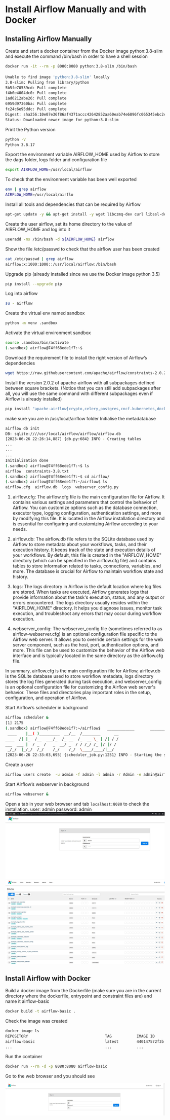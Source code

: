 # Install Airflow Manually and with Docker


## Installing Airflow Manually

Create and start a docker container from the Docker image python:3.8-slim and execute the command /bin/bash in order to have a shell session
```bash
docker run -it --rm -p 8080:8080 python:3.8-slim /bin/bash

Unable to find image 'python:3.8-slim' locally
3.8-slim: Pulling from library/python
5b5fe70539cd: Pull complete
f4b0e4004dc0: Pull complete
1ad6212abe26: Pull complete
6959d97360ba: Pull complete
fc24c6e95ddc: Pull complete
Digest: sha256:10e07e36f86af4371accc42642852aa60eab74e6896fc065345ebc2c576eec0d
Status: Downloaded newer image for python:3.8-slim
```
Print the Python version
```bash
python -V
Python 3.8.17  
```

Export the environment variable AIRFLOW_HOME used by Airflow to store the dags folder, logs folder and configuration file
```bash
export AIRFLOW_HOME=/usr/local/airflow
```
To check that the environment variable has been well exported

```bash
env | grep airflow
AIRFLOW_HOME=/usr/local/airflo
```

Install all tools and dependencies that can be required by Airflow

```bash
apt-get update -y && apt-get install -y wget libczmq-dev curl libssl-dev git inetutils-telnet bind9utils freetds-dev libkrb5-dev libsasl2-dev libffi-dev libpq-dev freetds-bin build-essential default-libmysqlclient-dev apt-utils rsync zip unzip gcc && apt-get clean
```

Create the user airflow, set its home directory to the value of AIRFLOW_HOME and log into it
```bash
useradd -ms /bin/bash -d ${AIRFLOW_HOME} airflow
```

Show the file /etc/passwd to check that the airflow user has been created
```bash
cat /etc/passwd | grep airflow
airflow:x:1000:1000::/usr/local/airflow:/bin/bash
```

Upgrade pip (already installed since we use the Docker image python 3.5)

```bash
pip install --upgrade pip
```

Log into airflow
```bash
su - airflow
```

Create the virtual env named sandbox
```bash
python -m venv .sandbox
```
Activate the virtual environment sandbox
```bash
source .sandbox/bin/activate
(.sandbox) airflow@74ff68ede1f7:~$ 
```

Download the requirement file to install the right version of Airflow’s dependencies 
```bash
wget https://raw.githubusercontent.com/apache/airflow/constraints-2.0.2/constraints-3.8.txt
```
Install the version 2.0.2 of apache-airflow with all subpackages defined between square brackets. (Notice that you can still add subpackages after all, you will use the same command with different subpackages even if Airflow is already installed)
```bash
pip install "apache-airflow[crypto,celery,postgres,cncf.kubernetes,docker]"==2.0.2 --constraint ./constraints-3.8.txt
```
make sure you are in /usr/local/airflow folder
Initialise the metadatabase
```bash
airflow db init
DB: sqlite:////usr/local/airflow/airflow/airflow.db
[2023-06-26 22:26:14,887] {db.py:684} INFO - Creating tables
...
...
...
Initialization done
(.sandbox) airflow@74ff68ede1f7:~$ ls
airflow  constraints-3.8.txt
(.sandbox) airflow@74ff68ede1f7:~$ cd airflow/
(.sandbox) airflow@74ff68ede1f7:~/airflow$ ls
airflow.cfg  airflow.db  logs  webserver_config.py
```
1. airflow.cfg: The airflow.cfg file is the main configuration file for Airflow. It contains various settings and parameters that control the behavior of Airflow. You can customize options such as the database connection, executor type, logging configuration, authentication settings, and more by modifying this file. It is located in the Airflow installation directory and is essential for configuring and customizing Airflow according to your needs.

2. airflow.db: The airflow.db file refers to the SQLite database used by Airflow to store metadata about your workflows, tasks, and their execution history. It keeps track of the state and execution details of your workflows. By default, this file is created in the "AIRFLOW_HOME" directory (which can be specified in the airflow.cfg file) and contains tables to store information related to tasks, connections, variables, and more. The database is crucial for Airflow to maintain workflow state and history.

3. logs: The logs directory in Airflow is the default location where log files are stored. When tasks are executed, Airflow generates logs that provide information about the task's execution, status, and any output or errors encountered. The logs directory usually resides within the "AIRFLOW_HOME" directory. It helps you diagnose issues, monitor task execution, and troubleshoot any errors that may occur during workflow execution.

4. webserver_config: The webserver_config file (sometimes referred to as airflow-webserver.cfg) is an optional configuration file specific to the Airflow web server. It allows you to override certain settings for the web server component, such as the host, port, authentication options, and more. This file can be used to customize the behavior of the Airflow web interface and is typically located in the same directory as the airflow.cfg file.

In summary, airflow.cfg is the main configuration file for Airflow, airflow.db is the SQLite database used to store workflow metadata, logs directory stores the log files generated during task execution, and webserver_config is an optional configuration file for customizing the Airflow web server's behavior. These files and directories play important roles in the setup, configuration, and operation of Airflow.

Start Airflow’s scheduler in background
```bash
airflow scheduler &
[1] 2175
(.sandbox) airflow@74ff68ede1f7:~/airflow$   ____________       _____________
 ____    |__( )_________  __/__  /________      __
____  /| |_  /__  ___/_  /_ __  /_  __ \_ | /| / /
___  ___ |  / _  /   _  __/ _  / / /_/ /_ |/ |/ /
 _/_/  |_/_/  /_/    /_/    /_/  \____/____/|__/
[2023-06-26 22:33:03,695] {scheduler_job.py:1251} INFO - Starting the scheduler
```
Create a user

```bash
airflow users create  -u admin -f admin -l admin -r Admin -e admin@airflow.com -p admin
```
Start Airflow’s webserver in background
```bash
airflow webserver &
```

Open a tab in your web browser and tab `localhost:8080` to check the installation. 
user: admin
password: admin
![Screenshot](img/signin.jpg)
![Screenshot](img/landing.jpg)

## Install Airflow with Docker

Build a docker image from the Dockerfile (make sure you are in the current directory where the dockerfile, entrypoint and constraint files are) and name it airflow-basic

```bash
docker build -t airflow-basic .
```

Check the image was created

```bash
docker image ls
REPOSITORY                                  TAG           IMAGE ID       CREATED          SIZE
airflow-basic                               latest        440147572f3b   45 seconds ago   992MB
...                                         ...           ...            ...              ...
```

Run the container 
```bash
docker run --rm -d -p 8080:8080 airflow-basic
```

Go to the web browser and you should see

![Screenshot](img/signin2.jpg)

